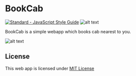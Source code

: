 # BookCab
[![Standard - JavaScript Style Guide](https://img.shields.io/badge/code_style-standard-brightgreen.svg)](http://standardjs.com/)    ![alt text](https://img.shields.io/apm/l/vim-mode.svg "")

BookCab is a simple webapp which books cab nearest to you.

![alt text](https://raw.githubusercontent.com/arpit1997/BookCab/master/data/sc.png "Logo Title Text 1")

## License
This web app is licensed under [MIT License](https://github.com/arpit1997/BookCab/blob/master/LICENSE)
